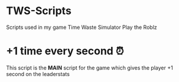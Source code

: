 # TWS-Scripts
Scripts used in my game Time Waste Simulator
Play the Roblz

# +1 time every second ⏰
This script is the **MAIN** script for the game which gives the player +1 second on the leaderstats 

